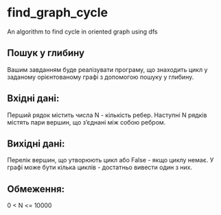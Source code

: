 # find_graph_cycle
An algorithm to find cycle in oriented graph using dfs

## Пошук у глибину
Вашим завданням буде реалізувати програму, що знаходить цикл у заданому
орієнтованому графі з допомогою пошуку у глибину.

## Вхідні дані:
Перший рядок містить числа N - кількість ребер. Наступні N рядків містять пари
вершин, що з’єднані між собою ребром.

## Вихідні дані:
Перелік вершин, що утворюють цикл або False - якщо циклу немає. У графі
може бути кілька циклів - достатньо вивести один з них.

## Обмеження:
0 &lt; N &lt;= 10000
